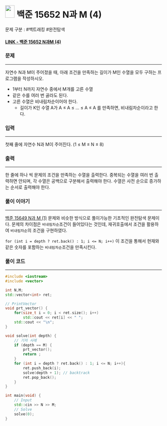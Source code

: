 
# <img src="https://d2gd6pc034wcta.cloudfront.net/tier/8.svg" width="30" height="40"> 백준 15652 N과 M (4)

문제 구분 : #백트래킹 #완전탐색 
#### [LINK - 백준 15652 N과M (4)](https://www.acmicpc.net/problem/15652)

### 문제
<hr>

자연수 N과 M이 주어졌을 때, 아래 조건을 만족하는 길이가 M인 수열을 모두 구하는 프로그램을 작성하시오.
- 1부터 N까지 자연수 중에서 M개를 고른 수열
- 같은 수를 여러 번 골라도 된다.
- 고른 수열은 비내림차순이어야 한다.
	- 길이가 K인 수열 A가 A ≤ A ≤ ... ≤ A ≤ A 를 만족하면, 비내림차순이라고 한다.

### 입력
<hr>

첫째 줄에 자연수 N과 M이 주어진다. (1 ≤ M ≤ N ≤ 8)
### 출력
<hr>

한 줄에 하나 씩 문제의 조건을 만족하는 수열을 출력한다. 중복되는 수열을 여러 번 출력하면 안되며, 각 수열은 공백으로 구분해서 출력해야 한다. 수열은 사전 순으로 증가하는 순서로 출력해야 한다.
### 풀이 이야기
<hr>

[백준 15649 N과 M (1)](./15649.md) 문제와 비슷한 방식으로 풀이가능한 기초적인 완전탐색 문제이다. 문제의 차이점은 `비내림차순`조건이 들어있다는 것인데, 재귀호출에서 조건을 활용하여 `비내림차순`의 조건을 구현하였다. 

`for (int i = depth ? ret.back() : 1; i <= N; i++)` 이 조건을 통해서 현재와 같은 숫자를 포함하는 `비내림차순`조건을 만족시킨다.
### 풀이 코드
<hr>

``` c++
#include <iostream>
#include <vector>

int N,M;
std::vector<int> ret;

// PrintVector
void prt_vector() {
	for(size_t i = 0; i < ret.size(); i++)
		std::cout << ret[i] << " ";
	std::cout << "\n";
}

void solve(int depth) {
	// 기저 사례
	if (depth == M) {
		prt_vector();
		return ;
	}
	for (int i = depth ? ret.back() : 1; i <= N; i++){
		ret.push_back(i);
		solve(depth + 1); // backtrack
		ret.pop_back();
	}
}

int main(void) {
	// Input
	std::cin >> N >> M;
	// Solve
	solve(0);
}
```
